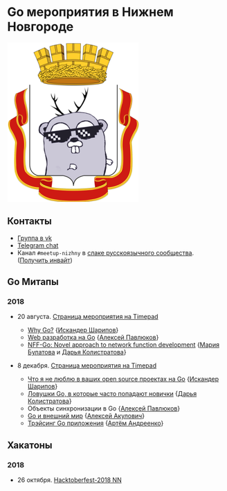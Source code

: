 # Go мероприятия в Нижнем Новгороде

![Logo](/go_nizhny.png)

## Контакты

* [Группа в vk](https://vk.com/golang_nizhny)
* [Telegram chat](https://t.me/golang_events_nizhny)
* Канал `#meetup-nizhny` в [слаке русскоязычного сообщества](https://golang-ru.slack.com). ([Получить инвайт](http://slack.golang-ru.com/))

## Go Митапы

### 2018

* 20 августа. [Страница мероприятия на Timepad](https://golang-events-nn.timepad.ru/event/784847/)
  * [Why Go?](/slides/2018-Aug-20/why-go.pdf) {[Искандер Шарипов](https://github.com/Quasilyte)}
  * [Web разработка на Go](/slides/2018-Aug-20/web-dev.pdf) {[Алексей Павлюков](https://github.com/a5i/)}
  * [NFF-Go: Novel approach to network function development](/slides/2018-Aug-20/nff-go.pdf) {[Мария Булатова](https://github.com/mbulatova) и [Дарья Колистратова](https://github.com/dkolistratova)}

* 8 декабря. [Страница мероприятия на Timepad](https://gdgnizhny.timepad.ru/event/856090/)
  * [Что я не люблю в ваших open source проектах на Go](https://docs.google.com/presentation/d/1jjSsXdx4YvG4qZaA6pVAbywq2pvn6lDrlVGDwHcmb-Q/edit?usp=sharing) {[Искандер Шарипов](https://github.com/Quasilyte)}
  * [Ловушки Go, в которые часто попадают новички](https://speakerdeck.com/quasilyte/lovushki-go-v-kotoryie-chasto-popadaiut-novichki) {[Дарья Колистратова](https://github.com/dkolistratova)}
  * Объекты синхронизации в Go {[Алексей Павлюков](https://github.com/a5i/)}
  * [Go и внешний мир](https://speakerdeck.com/quasilyte/go-i-vnieshnii-mir) {[Алексей Акулович](https://github.com/atercattus)}
  * [Трэйсинг Go приложения](https://speakerdeck.com/quasilyte/treisingh-go-prilozhieniia) {[Артём Андреенко](https://github.com/miolini)}

## Хакатоны

### 2018

* 26 октября. [Hacktoberfest-2018 NN](https://www.it52.info/events/2018-10-26-hacktoberfest-nn)
